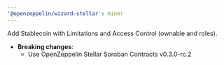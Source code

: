```yaml
---
'@openzeppelin/wizard-stellar': minor
---
```


Add Stablecoin with Limitations and Access Control (ownable and roles).
- **Breaking changes**:
  - Use OpenZeppelin Stellar Soroban Contracts v0.3.0-rc.2
